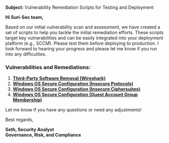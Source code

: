 **Subject:** Vulnerability Remediation Scripts for Testing and Deployment

**Hi Suri-Sec team,**

Based on our initial vulnerability scan and assessment, we have created a set of scripts to help you tackle the initial remediation efforts. These scripts target key vulnerabilities and can be easily integrated into your deployment platform (e.g., SCCM). Please test them before deploying to production. I look forward to hearing your progress and please let me know if you run into any difficulties.

### Vulnerabilities and Remediations:
1. [**Third-Party Software Removal (Wireshark)**](https://github.com/sethsuri/Remediation-Email/blob/main/automation/remediation-wireshark-uninstall.ps1)
2. [**Windows OS Secure Configuration (Insecure Protocols)**](https://github.com/sethsuri/Remediation-Email/blob/main/automation/automation/toggle-protocols.ps1)
3. [**Windows OS Secure Configuration (Insecure Ciphersuites)**](https://github.com/joshmadakor1/lognpacific-public/blob/main/automation/toggle-cipher-suites.ps1)
4. [**Windows OS Secure Configuration (Guest Account Group Membership)**](https://github.com/joshmadakor1/lognpacific-public/blob/main/automation/toggle-guest-local-administrators.ps1)

Let me know if you have any questions or need any adjustments!

Best regards,

**Seth, Security Analyst**<br/>
**Governance, Risk, and Compliance**
